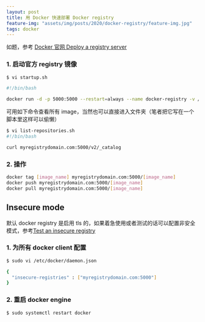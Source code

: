 ```yaml
---
layout: post
title: 用 Docker 快速部署 Docker registry
feature-img: "assets/img/posts/2020/docker-registry/feature-img.jpg"
tags: docker
---
```


如题，参考 [Docker 官网 Deploy a registry server](https://docs.docker.com/registry/deploying/)

### 1. 启动官方 registry 镜像

```bash
$ vi startup.sh

#!/bin/bash

docker run -d -p 5000:5000 --restart=always --name docker-registry -v /path/to/registry:/var/lib/registry registry
```

可用如下命令查看所有 image，当然也可以直接进入文件夹（笔者把它写在一个脚本里这样可以偷懒）

```bash
$ vi list-repositories.sh
#!/bin/bash

curl myregistrydomain.com:5000/v2/_catalog
```

### 2. 操作

```bash
docker tag [image_name] myregistrydomain.com:5000/[image_name]
docker push myregistrydomain.com:5000/[image_name]
docker pull myregistrydomain.com:5000/[image_name]
```

## Insecure mode

默认 docker registry 是启用 tls 的，如果着急使用或者测试的话可以配置非安全模式，参考[Test an insecure registry](https://docs.docker.com/registry/insecure/)

### 1. 为所有 docker client 配置

```bash
$ sudo vi /etc/docker/daemon.json

{
  "insecure-registries" : ["myregistrydomain.com:5000"]
}
```

### 2. 重启 docker engine

```bash
$ sudo systemctl restart docker
```
